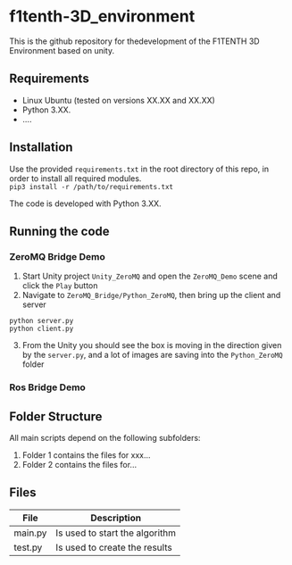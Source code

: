 # f1tenth-3D_environment
This is the github repository for thedevelopment of the F1TENTH 3D Environment based on unity.

## Requirements
- Linux Ubuntu (tested on versions XX.XX and XX.XX)
- Python 3.XX.
- ....

## Installation
Use the provided `requirements.txt` in the root directory of this repo, in order to install all required modules.\
`pip3 install -r /path/to/requirements.txt`


The code is developed with Python 3.XX.

## Running the code
### ZeroMQ Bridge Demo
1. Start Unity project `Unity_ZeroMQ` and open the `ZeroMQ_Demo` scene and click the `Play` button
2. Navigate to `ZeroMQ_Bridge/Python_ZeroMQ`, then bring up the client and server
```
python server.py
python client.py
```
3. From the Unity you should see the box is moving in the direction given by the `server.py`, and a lot of images are saving into the `Python_ZeroMQ` folder

### Ros Bridge Demo



## Folder Structure

All main scripts depend on the following subfolders:

1. Folder 1 contains the files for xxx...
2. Folder 2 contains the files for...


## Files
| File | Description |
|----|----|
main.py   | Is used to start the algorithm
test.py | Is used to create the results
